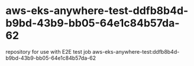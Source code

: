 # aws-eks-anywhere-test-ddfb8b4d-b9bd-43b9-bb05-64e1c84b57da-62
repository for use with E2E test job aws-eks-anywhere-test:ddfb8b4d-b9bd-43b9-bb05-64e1c84b57da-62
